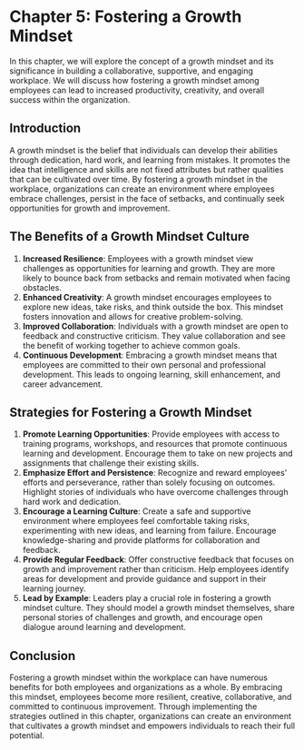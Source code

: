 Chapter 5: Fostering a Growth Mindset
=====================================

In this chapter, we will explore the concept of a growth mindset and its significance in building a collaborative, supportive, and engaging workplace. We will discuss how fostering a growth mindset among employees can lead to increased productivity, creativity, and overall success within the organization.

Introduction
------------

A growth mindset is the belief that individuals can develop their abilities through dedication, hard work, and learning from mistakes. It promotes the idea that intelligence and skills are not fixed attributes but rather qualities that can be cultivated over time. By fostering a growth mindset in the workplace, organizations can create an environment where employees embrace challenges, persist in the face of setbacks, and continually seek opportunities for growth and improvement.

The Benefits of a Growth Mindset Culture
----------------------------------------

1. **Increased Resilience**: Employees with a growth mindset view challenges as opportunities for learning and growth. They are more likely to bounce back from setbacks and remain motivated when facing obstacles.
2. **Enhanced Creativity**: A growth mindset encourages employees to explore new ideas, take risks, and think outside the box. This mindset fosters innovation and allows for creative problem-solving.
3. **Improved Collaboration**: Individuals with a growth mindset are open to feedback and constructive criticism. They value collaboration and see the benefit of working together to achieve common goals.
4. **Continuous Development**: Embracing a growth mindset means that employees are committed to their own personal and professional development. This leads to ongoing learning, skill enhancement, and career advancement.

Strategies for Fostering a Growth Mindset
-----------------------------------------

1. **Promote Learning Opportunities**: Provide employees with access to training programs, workshops, and resources that promote continuous learning and development. Encourage them to take on new projects and assignments that challenge their existing skills.
2. **Emphasize Effort and Persistence**: Recognize and reward employees' efforts and perseverance, rather than solely focusing on outcomes. Highlight stories of individuals who have overcome challenges through hard work and dedication.
3. **Encourage a Learning Culture**: Create a safe and supportive environment where employees feel comfortable taking risks, experimenting with new ideas, and learning from failure. Encourage knowledge-sharing and provide platforms for collaboration and feedback.
4. **Provide Regular Feedback**: Offer constructive feedback that focuses on growth and improvement rather than criticism. Help employees identify areas for development and provide guidance and support in their learning journey.
5. **Lead by Example**: Leaders play a crucial role in fostering a growth mindset culture. They should model a growth mindset themselves, share personal stories of challenges and growth, and encourage open dialogue around learning and development.

Conclusion
----------

Fostering a growth mindset within the workplace can have numerous benefits for both employees and organizations as a whole. By embracing this mindset, employees become more resilient, creative, collaborative, and committed to continuous improvement. Through implementing the strategies outlined in this chapter, organizations can create an environment that cultivates a growth mindset and empowers individuals to reach their full potential.
